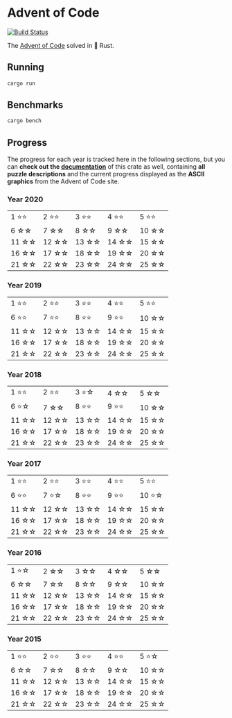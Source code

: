 # Advent of Code

[![Build Status][build-img]][build-url]

[build-img]: https://github.com/dnaka91/advent-of-code-rs/workflows/CI/badge.svg?branch=main
[build-url]: https://github.com/dnaka91/advent-of-code-rs/actions?query=workflow%3ACI

The [Advent of Code] solved in 🦀 Rust.

[Advent of Code]: https://adventofcode.com

## Running

```bash
cargo run
```

## Benchmarks

```bash
cargo bench
```

## Progress

The progress for each year is tracked here in the following sections, but you can **check out the
[documentation]** of this crate as well, containing **all puzzle descriptions** and the current
progress displayed as the **ASCII graphics** from the Advent of Code site.

[documentation]: https://dnaka91.github.io/advent-of-code/aoc/index.html

### Year 2020

|       |       |       |       |       |
| ----- | ----- | ----- | ----- | ----- |
| 1 ⭐️⭐️  | 2 ⭐️⭐️  | 3 ⭐️⭐️  | 4 ⭐️⭐️  | 5 ⭐️⭐️  |
| 6 ☆☆  | 7 ☆☆  | 8 ☆☆  | 9 ☆☆  | 10 ☆☆ |
| 11 ☆☆ | 12 ☆☆ | 13 ☆☆ | 14 ☆☆ | 15 ☆☆ |
| 16 ☆☆ | 17 ☆☆ | 18 ☆☆ | 19 ☆☆ | 20 ☆☆ |
| 21 ☆☆ | 22 ☆☆ | 23 ☆☆ | 24 ☆☆ | 25 ☆☆ |

### Year 2019

|       |       |       |       |       |
| ----- | ----- | ----- | ----- | ----- |
| 1 ⭐️⭐️  | 2 ⭐️⭐️  | 3 ⭐️⭐️  | 4 ⭐️⭐️  | 5 ⭐️⭐️  |
| 6 ⭐️⭐️  | 7 ⭐️⭐️  | 8 ⭐️⭐️  | 9 ⭐️⭐️  | 10 ☆☆ |
| 11 ☆☆ | 12 ☆☆ | 13 ☆☆ | 14 ☆☆ | 15 ☆☆ |
| 16 ☆☆ | 17 ☆☆ | 18 ☆☆ | 19 ☆☆ | 20 ☆☆ |
| 21 ☆☆ | 22 ☆☆ | 23 ☆☆ | 24 ☆☆ | 25 ☆☆ |

### Year 2018

|       |       |       |       |       |
| ----- | ----- | ----- | ----- | ----- |
| 1 ⭐️⭐️  | 2 ⭐️⭐️  | 3 ⭐️☆  | 4 ☆☆  | 5 ☆☆  |
| 6 ⭐️☆  | 7 ☆☆  | 8 ⭐️⭐️  | 9 ⭐️⭐️  | 10 ☆☆ |
| 11 ☆☆ | 12 ☆☆ | 13 ☆☆ | 14 ☆☆ | 15 ☆☆ |
| 16 ☆☆ | 17 ☆☆ | 18 ☆☆ | 19 ☆☆ | 20 ☆☆ |
| 21 ☆☆ | 22 ☆☆ | 23 ☆☆ | 24 ☆☆ | 25 ☆☆ |

### Year 2017

|       |       |       |       |       |
| ----- | ----- | ----- | ----- | ----- |
| 1 ⭐️⭐️  | 2 ⭐️⭐️  | 3 ⭐️⭐️  | 4 ⭐️⭐️  | 5 ⭐️⭐️  |
| 6 ⭐️⭐️  | 7 ⭐️☆  | 8 ⭐️⭐️  | 9 ⭐️⭐️  | 10 ⭐️☆ |
| 11 ☆☆ | 12 ☆☆ | 13 ☆☆ | 14 ☆☆ | 15 ☆☆ |
| 16 ☆☆ | 17 ☆☆ | 18 ☆☆ | 19 ☆☆ | 20 ☆☆ |
| 21 ☆☆ | 22 ☆☆ | 23 ☆☆ | 24 ☆☆ | 25 ☆☆ |

### Year 2016

|       |       |       |       |       |
| ----- | ----- | ----- | ----- | ----- |
| 1 ⭐️☆  | 2 ☆☆  | 3 ☆☆  | 4 ☆☆  | 5 ☆☆  |
| 6 ☆☆  | 7 ☆☆  | 8 ☆☆  | 9 ☆☆  | 10 ☆☆ |
| 11 ☆☆ | 12 ☆☆ | 13 ☆☆ | 14 ☆☆ | 15 ☆☆ |
| 16 ☆☆ | 17 ☆☆ | 18 ☆☆ | 19 ☆☆ | 20 ☆☆ |
| 21 ☆☆ | 22 ☆☆ | 23 ☆☆ | 24 ☆☆ | 25 ☆☆ |

### Year 2015

|       |       |       |       |       |
| ----- | ----- | ----- | ----- | ----- |
| 1 ⭐️⭐️  | 2 ⭐️⭐️  | 3 ⭐️⭐️  | 4 ⭐️⭐️  | 5 ⭐️☆  |
| 6 ☆☆  | 7 ☆☆  | 8 ☆☆  | 9 ☆☆  | 10 ☆☆ |
| 11 ☆☆ | 12 ☆☆ | 13 ☆☆ | 14 ☆☆ | 15 ☆☆ |
| 16 ☆☆ | 17 ☆☆ | 18 ☆☆ | 19 ☆☆ | 20 ☆☆ |
| 21 ☆☆ | 22 ☆☆ | 23 ☆☆ | 24 ☆☆ | 25 ☆☆ |
